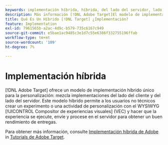 ```yaml
---
keywords: implementación híbrida, híbrida, del lado del servidor, lado del servidor, lado del cliente, lado del cliente, lado del cliente, implementación híbrida, implementación híbrida0
description: Más información [!DNL Adobe Target]El modelo de implementación híbrido único de para la personalización, la combinación de implementaciones del lado del cliente y del lado del servidor.
title: Qué Es Un Híbrido [!DNL Target] ¿Implementación?
feature: Implementation
exl-id: 7961565b-a2ac-4d9c-b579-735c6167c949
source-git-commit: e5bae1ac9485c3e1d7c55e6386f332755196ffab
workflow-type: tm+mt
source-wordcount: '109'
ht-degree: 7%

---
```


# Implementación híbrida

[!DNL Adobe Target] ofrece un modelo de implementación híbrido único para la personalización: mezcla implementaciones del lado del cliente y del lado del servidor. Este modelo híbrido permite a los usuarios no técnicos crear un experimento o una actividad de personalización con el WYSIWYG [!UICONTROL Compositor de experiencias visuales] (VEC) y hacer que la experiencia se ejecute, envíe y procese en el servidor para obtener un buen rendimiento de entregas.

Para obtener más información, consulte [Implementación híbrida de Adobe](https://experienceleague.adobe.com/docs/target-learn/tutorials/implementation/hybrid-deployment.html) in [Tutorials de Adobe Target](https://experienceleague.adobe.com/docs/target-learn/tutorials/overview.html?lang=es).
